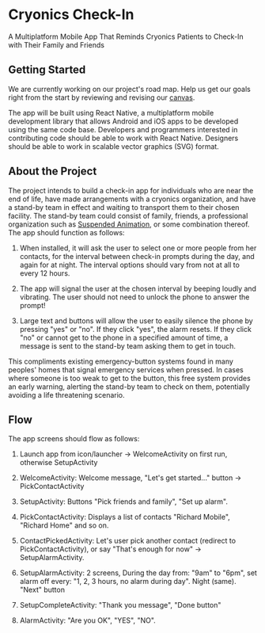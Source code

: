 # Cryonics Check-In
A Multiplatform Mobile App That Reminds Cryonics Patients to Check-In with Their Family and Friends

## Getting Started
We are currently working on our project's road map.  Help us get our goals right from the start by reviewing and revising our [canvas](./CANVAS.md).

The app will be built using React Native, a multiplatform mobile development library that allows Android and iOS apps to be developed using the same code base.  Developers and programmers interested in contributing code should be able to work with React Native.  Designers should be able to work in scalable vector graphics (SVG) format.

## About the Project
The project intends to build a check-in app for individuals who are near the end of life, have made arrangements with a cryonics organization, and have a stand-by team in effect and waiting to transport them to their chosen facility.  The stand-by team could consist of family, friends, a professional organization such as [Suspended Animation](http://www.suspendedanimationlabs.com), or some combination thereof.  The app should function as follows:
1. When installed, it will ask the user to select one or more people from her contacts, for the interval between check-in prompts during the day, and again for at night.  The interval options should vary from not at all to every 12 hours.

2. The app will signal the user at the chosen interval by beeping loudly and vibrating.
The user should not need to unlock the phone to answer the prompt!

3. Large text and buttons will allow the user to easily silence the phone by pressing "yes" or "no". If they click "yes", the alarm resets.  If they click "no" or cannot get to the phone in a specified amount of time, a message is sent to the stand-by team asking them to get in touch.

This compliments existing emergency-button systems found in many peoples' homes that signal emergency services when pressed.  In cases where someone is too weak to get to the button, this free system provides an early warning, alerting the stand-by team to check on them, potentially avoiding a life threatening scenario.

## Flow
The app screens should flow as follows:

1. Launch app from icon/launcher -> WelcomeActivity on first run, otherwise SetupActivity

2. WelcomeActivity: Welcome message, "Let's get started..." button -> PickContactActivity

3. SetupActivity: Buttons "Pick friends and family", "Set up alarm".

4. PickContactActivity: Displays a list of contacts "Richard Mobile", "Richard Home" and so on.

5. ContactPickedActivity: Let's user pick another contact (redirect to PickContactActivity), or say "That's enough for now" -> SetupAlarmActivity.

6. SetupAlarmActivity: 2 screens, During the day from: "9am" to "6pm", set alarm off every: "1, 2, 3 hours, no alarm during day". Night (same). "Next" button

7. SetupCompleteActivity: "Thank you message", "Done button"

8. AlarmActivity: "Are you OK", "YES", "NO".
